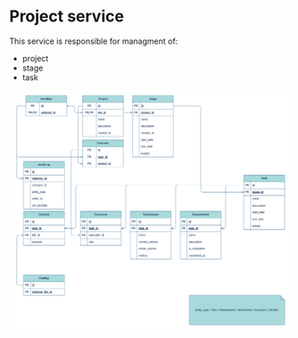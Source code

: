 # Project service
This service is responsible for managment of:
- project
- stage
- task

![ProjectDB ERD](docs/project_erd.drawio.png)
